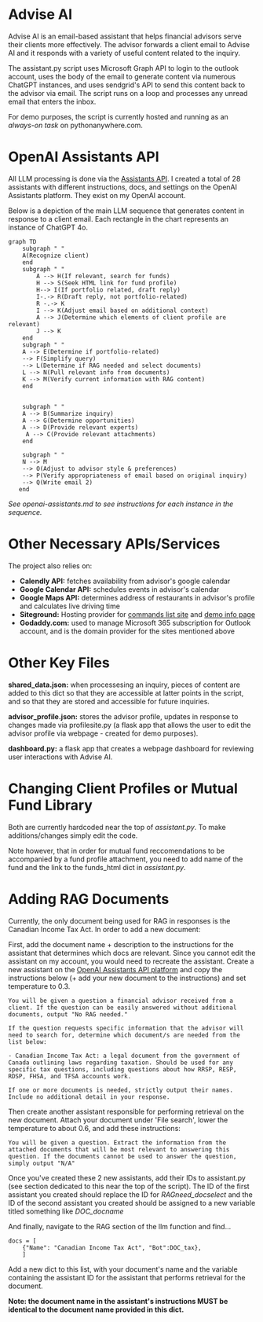 # Advise AI
Advise AI is an email-based assistant that helps financial advisors serve their clients more effectively. The advisor forwards a client email to Advise AI and it responds with a variety of useful content related to the inquiry.

The assistant.py script uses Microsoft Graph API to login to the outlook account, uses the body of the email to generate content via numerous ChatGPT instances, and uses sendgrid's API to send this content back to the advisor via email. The script runs on a loop and processes any unread email that enters the inbox.

For demo purposes, the script is currently hosted and running as an *always-on task* on pythonanywhere.com.

# OpenAI Assistants API

All LLM processing is done via the [Assistants API](https://platform.openai.com/docs/assistants/overview). I created a total of 28 assistants with different instructions, docs, and settings on the OpenAI Assistants platform. They exist on my OpenAI account.

Below is a depiction of the main LLM sequence that generates content in response to a client email. Each rectangle in the chart represents an instance of ChatGPT 4o.

```mermaid
graph TD
    subgraph " "
    A(Recognize client)
    end
    subgraph " "
        A --> H(If relevant, search for funds)
        H --> S(Seek HTML link for fund profile)
        H--> I(If portfolio related, draft reply)
        I-.-> R(Draft reply, not portfolio-related)
        R -.-> K
        I --> K(Adjust email based on additional context)
        A --> J(Determine which elements of client profile are relevant)
        J --> K
    end
    subgraph " "
    A --> E(Determine if portfolio-related)
    --> F(Simplify query)
    --> L(Determine if RAG needed and select documents)
    L --> N(Pull relevant info from documents)
    K --> M(Verify current information with RAG content)
    end

   
    subgraph " "
    A --> B(Summarize inquiry)
    A --> G(Determine opportunities)
    A --> D(Provide relevant experts)
     A --> C(Provide relevant attachments)
    end

    subgraph " "
    N --> M
    --> O(Adjust to advisor style & preferences)
    --> P(Verify appropriateness of email based on original inquiry)
    --> Q(Write email 2)
   end
```

*See openai-assistants.md to see instructions for each instance in the sequence.*

# Other Necessary APIs/Services

The project also relies on:
- **Calendly API:** fetches availability from advisor's google calendar
- **Google Calendar API:** schedules events in advisor's calendar
- **Google Maps API:** determines address of restaurants in advisor's profile and calculates live driving time
- **Siteground:** Hosting provider for [commands list site](https://wealth-ai.xyz/commands-list/) and [demo info page](https://wealth-ai.xyz/info/)
- **Godaddy.com:** used to manage Microsoft 365 subscription for Outlook account, and is the domain provider for the sites mentioned above

# Other Key Files

**shared_data.json:** when processesing an inquiry, pieces of content are added to this dict so that they are accessible at latter points in the script, and so that they are stored and accessible for future inquiries.

**advisor_profile.json:** stores the advisor profile, updates in response to changes made via profilesite.py (a flask app that allows the user to edit the advisor profile via webpage - created for demo purposes).

**dashboard.py:** a flask app that creates a webpage dashboard for reviewing user interactions with Advise AI.

# Changing Client Profiles or Mutual Fund Library
Both are currently hardcoded near the top of *assistant.py*. To make additions/changes simply edit the code.

Note however, that in order for mutual fund reccomendations to be accompanied by a fund profile attachment, you need to add name of the fund and the link to the funds_html dict in *assistant.py*.

# Adding RAG Documents

Currently, the only document being used for RAG in responses is the Canadian Income Tax Act. In order to add a new document:

First, add the document name + description to the instructions for the assistant that determines which docs are relevant. Since you cannot edit the assistant on my account, you would need to recreate the assistant. Create a new assistant on the [OpenAI Assistants API platform](https://platform.openai.com/assistants) and copy the instructions below (+ add your new document to the instructions) and set temperature to 0.3.
```
You will be given a question a financial advisor received from a client. If the question can be easily answered without additional documents, output "No RAG needed." 

If the question requests specific information that the advisor will need to search for, determine which document/s are needed from the list below:

- Canadian Income Tax Act: a legal document from the government of Canada outlining laws regarding taxation. Should be used for any specific tax questions, including questions about how RRSP, RESP, RDSP, FHSA, and TFSA accounts work.

If one or more documents is needed, strictly output their names. Include no additional detail in your response.
```

Then create another assistant responsible for performing retrieval on the new document. Attach your document under 'File search', lower the temperature to about 0.6, and add these instructions:

```
You will be given a question. Extract the information from the attached documents that will be most relevant to answering this question. If the documents cannot be used to answer the question, simply output "N/A"
```

Once you've created these 2 new assistants, add their IDs to assistant.py (see section dedicated to this near the top of the script). The ID of the first assistant you created should replace the ID for *RAGneed_docselect* and the ID of the second assistant you created should be assigned to a new variable titled something like *DOC_docname*

And finally, navigate to the RAG section of the llm function and find...
```
docs = [
    {"Name": "Canadian Income Tax Act", "Bot":DOC_tax},
    ]
```

Add a new dict to this list, with your document's name and the variable containing the assistant ID for the assistant that performs retrieval for the document.

**Note: the document name in the assistant's instructions MUST be identical to the document name provided in this dict.**
